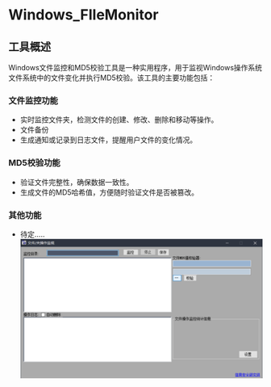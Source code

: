# Windows_FIleMonitor

## 工具概述

Windows文件监控和MD5校验工具是一种实用程序，用于监视Windows操作系统文件系统中的文件变化并执行MD5校验。该工具的主要功能包括：

### 文件监控功能

- 实时监控文件夹，检测文件的创建、修改、删除和移动等操作。
- 文件备份
- 生成通知或记录到日志文件，提醒用户文件的变化情况。

### MD5校验功能

- 验证文件完整性，确保数据一致性。
- 生成文件的MD5哈希值，方便随时验证文件是否被篡改。

### 其他功能

- 待定.....
![Windows_FIleMonitor](https://github.com/Charles2333/Windows_FIleMonitor/raw/main/Windows_FIleMonitor.png)


